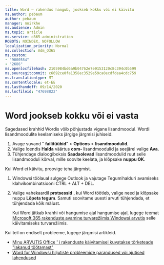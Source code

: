 ```yaml
---
title: Word – rakendus hangub, jookseb kokku või ei käivitu
ms.author: pebaum
author: pebaum
manager: mnirkhe
ms.audience: Admin
ms.topic: article
ms.service: o365-administration
ROBOTS: NOINDEX, NOFOLLOW
localization_priority: Normal
ms.collection: Adm_O365
ms.custom:
- "9000584"
- "2686"
ms.openlocfilehash: 2105984bd6a9b04762e7e9153120c8c394c0b599
ms.sourcegitcommit: c6692ce0fa1358ec3529e59ca0ecdfdea4cdc759
ms.translationtype: MT
ms.contentlocale: et-EE
ms.lasthandoff: 09/14/2020
ms.locfileid: "47698822"
---
```

# <a name="word-crashes-or-doesnt-respond"></a>Word jookseb kokku või ei vasta

Sagedased krahhid Wordis võib põhjustada vigane lisandmoodul. Wordi lisandmoodulite keelamiseks järgige järgmisi juhiseid.

1. Avage suvand " **failitüübid**"  >  **Options**  >  **lisandmoodulid**.
2. Valige loendis **Halda** väärtus **com-** lisandmoodulid ja seejärel valige **Ava**.
3. Tühjendage dialoogiboksis **Saadaolevad** lisandmoodulid ruut selle lisandmooduli kõrval, mille soovite keelata, ja klõpsake **nuppu OK**.

Kui Word ei käivitu, proovige teha järgmist.

1.   Windowsi töölaual sulgege Outlook ja vajutage Tegumihalduri avamiseks klahvikombinatsiooni CTRL + ALT + DEL. 
2. Valige vahekaardil **protsessid** , kui Word töötleb, valige need ja klõpsake nuppu **Lõpeta tegum**. Samuti soovitame uuesti arvuti tühjendada, et tühjendada kõik mälust.

    Kui Word jätkab krahhi või hangumise ajal hangumise ajal, lugege teemat [Microsoft 365 rakenduste avamine turvarežiimis Windowsi arvutis](https://support.office.com/article/Open-Office-apps-in-safe-mode-on-a-Windows-PC-dedf944a-5f4b-4afb-a453-528af4f7ac72) selle käivitamiseks turvarežiimis.

Kui teil on endiselt probleeme, lugege järgmisi artikleid. 
- [Minu ARVUTIS Office ' i rakenduste käivitamisel kuvatakse tõrketeade "lakanud töötamast"](https://support.office.com/article/52bd7985-4e99-4a35-84c8-2d9b8301a2fa)
- [Word for Windowsi hiljutiste probleemide parandused või ajutised lahendused](https://support.office.com/article/bf6bf17c-2807-4871-83ce-e337ae8f0b86)